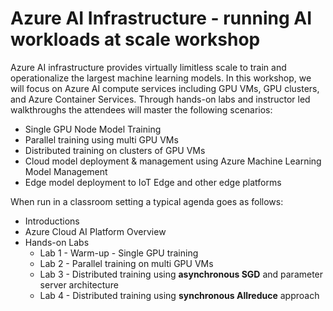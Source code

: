 # Azure AI Infrastructure - running AI workloads at scale workshop

Azure AI infrastructure provides virtually limitless scale to train and operationalize the largest machine learning models. In this workshop, we will focus on Azure AI compute services including GPU VMs, GPU clusters, and Azure Container Services. Through hands-on labs and instructor led walkthroughs the attendees will master the following scenarios:
-  Single GPU Node  Model Training
-  Parallel training using multi GPU VMs 
-  Distributed training on clusters of GPU VMs
-  Cloud model deployment & management using Azure Machine Learning Model Management
-  Edge model deployment to IoT Edge and other edge platforms 

When run in a classroom setting a typical agenda goes as follows:
* Introductions
* Azure Cloud AI Platform Overview
* Hands-on Labs
  * Lab 1 - Warm-up - Single GPU training
  * Lab 2 - Parallel training on multi GPU VMs
  * Lab 3 - Distributed training using **asynchronous SGD** and parameter server architecture
  * Lab 4 - Distributed training using **synchronous Allreduce** approach
  
  


